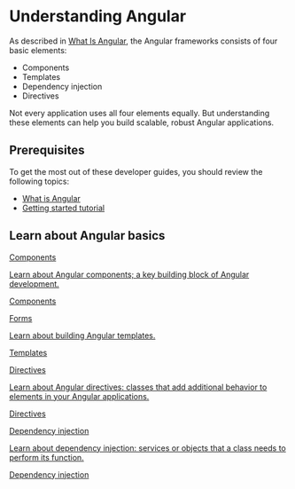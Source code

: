 # Understanding Angular

As described in [What Is Angular][angular-overview], the Angular frameworks consists of four basic elements:

* Components
* Templates
* Dependency injection
* Directives

Not every application uses all four elements equally. But understanding these elements can help you build scalable, robust Angular applications.

## Prerequisites

To get the most out of these developer guides, you should review the following topics:

* [What is Angular][angular-overview]
* [Getting started tutorial][getting-started]

[angular-overview]: guide/what-is-angular
[getting-started]: start

## Learn about Angular basics

<div class="card-container">
  <a href="guide/component-overview" class="docs-card" title="Components">
    <section>Components</section>
    <p>Learn about Angular components; a key building block of Angular development.</p>
    <p class="card-footer">Components</p>
  </a>
  <a href="guide/template-syntax" class="docs-card" title="Templates">
    <section>Forms</section>
    <p>Learn about building Angular templates.</p>
    <p class="card-footer">Templates</p>
  </a>
  <a href="guide/built-in-directives" class="docs-card" title="Directives">
    <section>Directives</section>
    <p>Learn about Angular directives: classes that add additional behavior to elements in your Angular applications.</p>
    <p class="card-footer">Directives</p>
  </a>
  <a href="guide/dependency-injection" class="docs-card" title="Dependency injection">
    <section>Dependency injection</section>
    <p>Learn about dependency injection: services or objects that a class needs to perform its function.</p>
    <p class="card-footer">Dependency injection</p>
  </a>
  <!-- <a href="guide/rendering-overview" class="docs-card" title="Angular service worker developer guide">
    <section>Rendering</section>
    <p>Learn how about server-side rendering and pre-rendering using Angular Universal.</p>
    <p class="card-footer">Angular Universal</p>
  </a> -->
</div>
